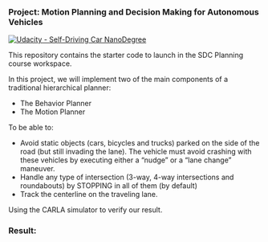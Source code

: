 ### Project: Motion Planning and Decision Making for Autonomous Vehicles  
[![Udacity - Self-Driving Car NanoDegree](https://s3.amazonaws.com/udacity-sdc/github/shield-carnd.svg)](http://www.udacity.com/drive)  

This repository contains the starter code to launch in the SDC Planning course workspace. 

In this project, we will implement two of the main components of a traditional hierarchical planner:  
- The Behavior Planner  
- The Motion Planner  

To be able to:

- Avoid static objects (cars, bicycles and trucks) parked on the side of the road (but still invading the lane). The vehicle must avoid crashing with these vehicles by executing either a “nudge” or a “lane change” maneuver.  
- Handle any type of intersection (3-way, 4-way intersections and roundabouts) by STOPPING in all of them (by default)  
- Track the centerline on the traveling lane.  

Using the CARLA simulator to verify our result.  

### Result:  



